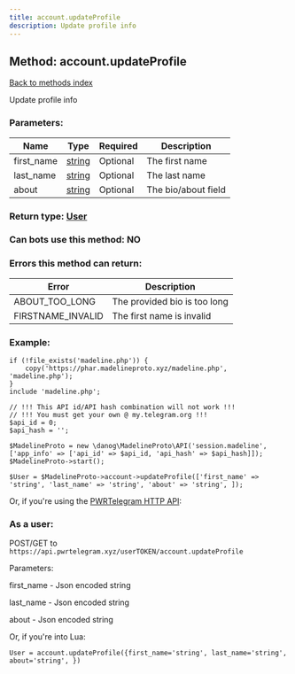 ```yaml
---
title: account.updateProfile
description: Update profile info
---
```

## Method: account.updateProfile  
[Back to methods index](index.md)


Update profile info

### Parameters:

| Name     |    Type       | Required | Description |
|----------|---------------|----------|-------------|
|first\_name|[string](../types/string.md) | Optional|The first name|
|last\_name|[string](../types/string.md) | Optional|The last name|
|about|[string](../types/string.md) | Optional|The bio/about field|


### Return type: [User](../types/User.md)

### Can bots use this method: **NO**


### Errors this method can return:

| Error    | Description   |
|----------|---------------|
|ABOUT_TOO_LONG|The provided bio is too long|
|FIRSTNAME_INVALID|The first name is invalid|


### Example:


```
if (!file_exists('madeline.php')) {
    copy('https://phar.madelineproto.xyz/madeline.php', 'madeline.php');
}
include 'madeline.php';

// !!! This API id/API hash combination will not work !!!
// !!! You must get your own @ my.telegram.org !!!
$api_id = 0;
$api_hash = '';

$MadelineProto = new \danog\MadelineProto\API('session.madeline', ['app_info' => ['api_id' => $api_id, 'api_hash' => $api_hash]]);
$MadelineProto->start();

$User = $MadelineProto->account->updateProfile(['first_name' => 'string', 'last_name' => 'string', 'about' => 'string', ]);
```

Or, if you're using the [PWRTelegram HTTP API](https://pwrtelegram.xyz):



### As a user:

POST/GET to `https://api.pwrtelegram.xyz/userTOKEN/account.updateProfile`

Parameters:

first_name - Json encoded string

last_name - Json encoded string

about - Json encoded string




Or, if you're into Lua:

```
User = account.updateProfile({first_name='string', last_name='string', about='string', })
```

